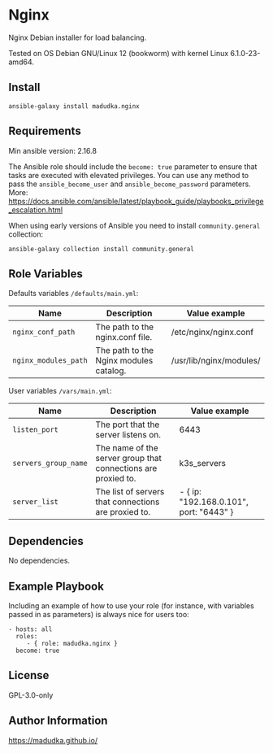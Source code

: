 Nginx
=========

Nginx Debian installer for load balancing.

Tested on OS Debian GNU/Linux 12 (bookworm) with kernel Linux 6.1.0-23-amd64.

Install
-------
```
ansible-galaxy install madudka.nginx
```

Requirements
------------
Min ansible version: 2.16.8

The Ansible role should include the `become: true` parameter to ensure that tasks are executed with elevated privileges.
You can use any method to pass the `ansible_become_user` and `ansible_become_password` parameters.
More: https://docs.ansible.com/ansible/latest/playbook_guide/playbooks_privilege_escalation.html

When using early versions of Ansible you need to install `community.general` collection:

```
ansible-galaxy collection install community.general
```


Role Variables
--------------
Defaults variables `/defaults/main.yml`:

| Name                 | Description                            | Value example           |
|----------------------|----------------------------------------|-------------------------|
| `nginx_conf_path`    | The path to the nginx.conf file.       | /etc/nginx/nginx.conf   |
| `nginx_modules_path` | The path to the Nginx modules catalog. | /usr/lib/nginx/modules/ |

User variables `/vars/main.yml`:

| Name                 | Description                                                   | Value example                           |
|----------------------|---------------------------------------------------------------|-----------------------------------------|
| `listen_port`        | The port that the server listens on.                          | 6443                                    |
| `servers_group_name` | The name of the server group that connections are proxied to. | k3s_servers                             |
| `server_list`        | The list of servers that connections are proxied to.          | - { ip: "192.168.0.101", port: "6443" } |

Dependencies
------------

No dependencies.

Example Playbook
----------------

Including an example of how to use your role (for instance, with variables passed in as parameters) is always nice for users too:

    - hosts: all
      roles:
         - { role: madudka.nginx }
      become: true

License
-------

GPL-3.0-only

Author Information
------------------

https://madudka.github.io/